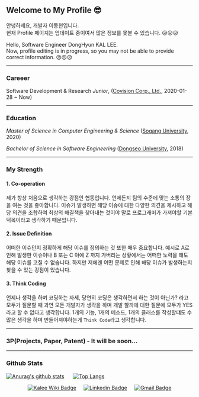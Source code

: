 ## Welcome to My Profile 😎
안녕하세요, 개발자 이동현입니다. <br>
현재 Profile 페이지는 업데이트 중이여서 많은 정보를 못볼 수 있습니다. 😥😥😥 

Hello, Software Engineer DongHyun KAL LEE.<br>
Now, profile editing is in progress, so you may not be able to provide correct information. 😥😥😥

<hr>

### Careeer
Software Development & Research *Junior*, ([Covision Corp., Ltd.](https://www.covision.co.kr), 2020-01-28 ~ Now)

<hr>

### Education
*Master of Science in Computer Engineering & Science* ([Sogang University](https://cs.sogang.ac.kr/cs/index_new.html), 2020)

*Bachelor of Science in Software Engineering* ([Dongseo University](https://uni.dongseo.ac.kr/software), 2018)

<hr>

### My Strength
#### 1. Co-operation
제가 항상 처음으로 생각하는 강점인 협동입니다. 언제든지 팀의 수준에 맞는 소통의 장을 여는 것을 좋아합니다. 이슈가 발생하면 해당 이슈에 대한 다양한 의견을 제시하고 해당 의견을 조합하여 최상의 해결책을 찾아내는 것이야 말로 프로그래머가 가져야할 기본 덕목이라고 생각하기 때문입니다.
#### 2. Issue Definition
어떠한 이슈던지 정확하게 해당 이슈를 정의하는 것 또한 매우 중요합니다. 예시로 A로 인해 발생한 이슈이나 B 또는 C 아에 Z 까지 가버리는 상황에서는 어떠한 노력을 해도 해당 이슈를 고칠 수 없습니다. 하지만 저에겐 어떤 문제로 인해 해당 이슈가 발생하는지 찾을 수 있는 강점이 있습니다.
#### 3. Think Coding 
언제나 생각을 하며 코딩하는 자세, 당연히 코딩은 생각하면서 하는 것이 아닌가? 라고 모두가 질문할 때 과연 모든 개발자가 생각을 하며 개발 할까에 대한 질문에 모두가 YES라고 할 수 없다고 생각합니다. 1개의 기능, 1개의 메소드, 1개의 클래스를 작성할떄도 수 많은 생각을 하며 만들어져야하는게 `Think Code`라고 생각합니다.

<hr>

### 3P(Projects, Paper, Patent) - It will be soon...

<hr>

### Github Stats
 [![Anurag's github stats](https://github-readme-stats.vercel.app/api?username=ldh1428a&theme=radical)](https://github.com/anuraghazra/github-readme-stats)
 &nbsp;&nbsp;&nbsp;&nbsp;&nbsp;[![Top Langs](https://github-readme-stats.vercel.app/api/top-langs/?username=ldh1428a&layout=compact)](https://github.com/anuraghazra/github-readme-stats)

<div align=center>
  
[![Kalee Wiki Badge](http://img.shields.io/badge/-kalee%20wiki-ff1759?style=flat&logo=wikipedia&link=http://wiki.kalee.land)](http://wiki.kalee.land)
&nbsp;&nbsp;&nbsp;&nbsp;[![Linkedin Badge](https://img.shields.io/badge/-LinkedIn-blue?style=flat&logo=Linkedin&logoColor=white&link=https://www.linkedin.com/in/%EB%8F%99%ED%98%84-%EC%9D%B4-73b955161/)](https://www.linkedin.com/in/%EB%8F%99%ED%98%84-%EC%9D%B4-73b955161/)
&nbsp;&nbsp;&nbsp;&nbsp;[![Gmail Badge](https://img.shields.io/badge/Gmail-d14836?style=flat&logo=Gmail&logoColor=white&link=mailto:ldh1428a@gmail.com)](mailto:ldh1428a@gmail.com)

</div>
